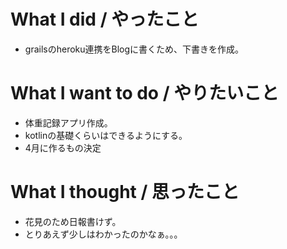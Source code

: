 # What I did / やったこと
- grailsのheroku連携をBlogに書くため、下書きを作成。

# What I want to do / やりたいこと
- 体重記録アプリ作成。
- kotlinの基礎くらいはできるようにする。
- 4月に作るもの決定

# What I thought / 思ったこと
- 花見のため日報書けず。
- とりあえず少しはわかったのかなぁ。。。
